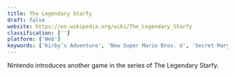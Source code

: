 ```yaml
---
title: The Legendary Starfy
draft: false 
website: https://en.wikipedia.org/wiki/The_Legendary_Starfy
classification: ['']
platform: ['Web']
keywords: ['Kirby’s Adventure', 'New Super Mario Bros. U', 'Secret Maryo Chronicles', 'Super Mario Run']
---
```

Nintendo introduces another game in the series of The Legendary Starfy.
